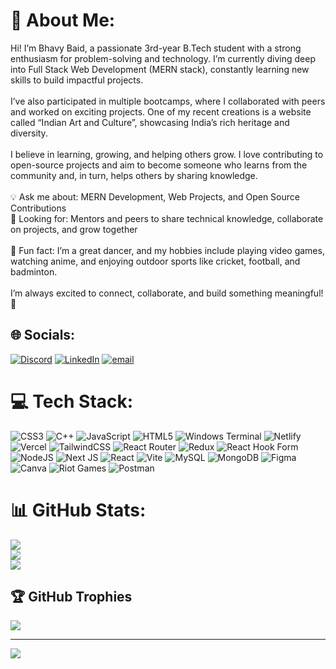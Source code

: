 # 💫 About Me:
Hi! I’m Bhavy Baid, a passionate 3rd-year B.Tech student with a strong enthusiasm for problem-solving and technology. I’m currently diving deep into Full Stack Web Development (MERN stack), constantly learning new skills to build impactful projects.<br><br>I’ve also participated in multiple bootcamps, where I collaborated with peers and worked on exciting projects. One of my recent creations is a website called “Indian Art and Culture”, showcasing India’s rich heritage and diversity.<br><br>I believe in learning, growing, and helping others grow. I love contributing to open-source projects and aim to become someone who learns from the community and, in turn, helps others by sharing knowledge.<br><br>💡 Ask me about: MERN Development, Web Projects, and Open Source Contributions<br>🤝 Looking for: Mentors and peers to share technical knowledge, collaborate on projects, and grow together<br><br>🎉 Fun fact: I’m a great dancer, and my hobbies include playing video games, watching anime, and enjoying outdoor sports like cricket, football, and badminton.<br><br>I’m always excited to connect, collaborate, and build something meaningful! 🚀


## 🌐 Socials:
[![Discord](https://img.shields.io/badge/Discord-%237289DA.svg?logo=discord&logoColor=white)](https://discord.gg/https://discord.gg/aquDnEYc) [![LinkedIn](https://img.shields.io/badge/LinkedIn-%230077B5.svg?logo=linkedin&logoColor=white)](https://linkedin.com/in/bhavybaid) [![email](https://img.shields.io/badge/Email-D14836?logo=gmail&logoColor=white)](mailto:bhavybaid263@gmail.com) 

# 💻 Tech Stack:
![CSS3](https://img.shields.io/badge/css3-%231572B6.svg?style=for-the-badge&logo=css3&logoColor=white) ![C++](https://img.shields.io/badge/c++-%2300599C.svg?style=for-the-badge&logo=c%2B%2B&logoColor=white) ![JavaScript](https://img.shields.io/badge/javascript-%23323330.svg?style=for-the-badge&logo=javascript&logoColor=%23F7DF1E) ![HTML5](https://img.shields.io/badge/html5-%23E34F26.svg?style=for-the-badge&logo=html5&logoColor=white) ![Windows Terminal](https://img.shields.io/badge/Windows%20Terminal-%234D4D4D.svg?style=for-the-badge&logo=windows-terminal&logoColor=white) ![Netlify](https://img.shields.io/badge/netlify-%23000000.svg?style=for-the-badge&logo=netlify&logoColor=#00C7B7) ![Vercel](https://img.shields.io/badge/vercel-%23000000.svg?style=for-the-badge&logo=vercel&logoColor=white) ![TailwindCSS](https://img.shields.io/badge/tailwindcss-%2338B2AC.svg?style=for-the-badge&logo=tailwind-css&logoColor=white) ![React Router](https://img.shields.io/badge/React_Router-CA4245?style=for-the-badge&logo=react-router&logoColor=white) ![Redux](https://img.shields.io/badge/redux-%23593d88.svg?style=for-the-badge&logo=redux&logoColor=white) ![React Hook Form](https://img.shields.io/badge/React%20Hook%20Form-%23EC5990.svg?style=for-the-badge&logo=reacthookform&logoColor=white) ![NodeJS](https://img.shields.io/badge/node.js-6DA55F?style=for-the-badge&logo=node.js&logoColor=white) ![Next JS](https://img.shields.io/badge/Next-black?style=for-the-badge&logo=next.js&logoColor=white) ![React](https://img.shields.io/badge/react-%2320232a.svg?style=for-the-badge&logo=react&logoColor=%2361DAFB) ![Vite](https://img.shields.io/badge/vite-%23646CFF.svg?style=for-the-badge&logo=vite&logoColor=white) ![MySQL](https://img.shields.io/badge/mysql-4479A1.svg?style=for-the-badge&logo=mysql&logoColor=white) ![MongoDB](https://img.shields.io/badge/MongoDB-%234ea94b.svg?style=for-the-badge&logo=mongodb&logoColor=white) ![Figma](https://img.shields.io/badge/figma-%23F24E1E.svg?style=for-the-badge&logo=figma&logoColor=white) ![Canva](https://img.shields.io/badge/Canva-%2300C4CC.svg?style=for-the-badge&logo=Canva&logoColor=white) ![Riot Games](https://img.shields.io/badge/riotgames-D32936.svg?style=for-the-badge&logo=riotgames&logoColor=white) ![Postman](https://img.shields.io/badge/Postman-FF6C37?style=for-the-badge&logo=postman&logoColor=white)
# 📊 GitHub Stats:
![](https://github-readme-stats.vercel.app/api?username=Bhavy-26&theme=gotham&hide_border=false&include_all_commits=false&count_private=false)<br/>
![](https://nirzak-streak-stats.vercel.app/?user=Bhavy-26&theme=gotham&hide_border=false)<br/>
![](https://github-readme-stats.vercel.app/api/top-langs/?username=Bhavy-26&theme=gotham&hide_border=false&include_all_commits=false&count_private=false&layout=compact)

## 🏆 GitHub Trophies
![](https://github-profile-trophy.vercel.app/?username=Bhavy-26&theme=tokyonight&no-frame=false&no-bg=true&margin-w=4)

---
[![](https://visitcount.itsvg.in/api?id=Bhavy-26&icon=0&color=0)](https://visitcount.itsvg.in)

<!-- Proudly created with GPRM ( https://gprm.itsvg.in ) -->
